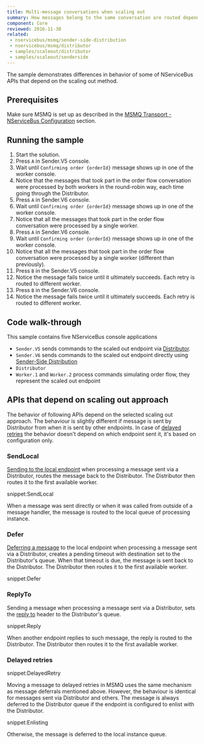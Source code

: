```yaml
---
title: Multi-message conversations when scaling out
summary: How messages belong to the same conversation are routed depending on the scaling out approach used
component: Core
reviewed: 2016-11-30
related:
 - nservicebus/msmq/sender-side-distribution
 - nservicebus/msmq/distributor
 - samples/scaleout/distributor
 - samples/scaleout/senderside
---
```


The sample demonstrates differences in behavior of some of NServiceBus APIs that depend on the scaling out method.


## Prerequisites

Make sure MSMQ is set up as described in the [MSMQ Transport - NServiceBus Configuration](/nservicebus/msmq/#nservicebus-configuration) section.


## Running the sample

 1. Start the solution.
 1. Press `A` in Sender.V5 console.
 1. Wait until `Confirming order {orderId}` message shows up in one of the worker console.
 1. Notice that the messages that took part in the order flow conversation were processed by both workers in the round-robin way, each time going through the Distributor.
 1. Press `A` in Sender.V6 console.
 1. Wait until `Confirming order {orderId}` message shows up in one of the worker console.
 1. Notice that all the messages that took part in the order flow conversation were processed by a single worker.
 1. Press `A` in Sender.V6 console.
 1. Wait until `Confirming order {orderId}` message shows up in one of the worker console.
 1. Notice that all the messages that took part in the order flow conversation were processed by a single worker (different than previously).
 1. Press `B` in the Sender.V5 console.
 1. Notice the message fails twice until it ultimately succeeds. Each retry is routed to different worker.
 1. Press `B` in the Sender.V6 console.
 1. Notice the message fails twice until it ultimately succeeds. Each retry is routed to different worker.


## Code walk-through
 
This sample contains five NServiceBus console applications

 * `Sender.V5` sends commands to the scaled out endpoint via [Distributor](/nservicebus/msmq/distributor/).
 * `Sender.V6` sends commands to the scaled out endpoint directly using [Sender-Side Distribution](/nservicebus/msmq/sender-side-distribution.md)
 * `Distributor`
 * `Worker.1` and `Worker.2` process commands simulating order flow, they represent the scaled out endpoint


## APIs that depend on scaling out approach

The behavior of following APIs depend on the selected scaling out approach. The behaviour is slightly different if message is sent by Distributor from when it is sent by other endpoints. In case of [delayed retries](/nservicebus/recoverability/#delayed-retries) the behavior doesn't depend on which endpoint sent it, it's based on configuration only.


### SendLocal

[Sending to the local endpoint](/nservicebus/messaging/send-a-message.md#sending-to-self) when processing a message sent via a Distributor, routes the message back to the Distributor. The Distributor then routes it to the first available worker.

snippet:SendLocal

When a message was sent directly or when it was called from outside of a message handler, the message is routed to the local queue of processing instance.


### Defer

[Deferring a message](/nservicebus/messaging/delayed-delivery.md) to the local endpoint when processing a message sent via a Distributor, creates a pending timeout with destination set to the Distributor's queue. When that timeout is due, the message is sent back to the Distributor. The Distributor then routes it to the first available worker.

snippet:Defer


### ReplyTo

Sending a message when processing a message sent via a Distributor, sets the [reply to](/nservicebus/messaging/routing.md#reply-routing) header to the Distributor's queue. 

snippet:Reply

When another endpoint replies to such message, the reply is routed to the Distributor. The Distributor then routes it to the first available worker.


### Delayed retries

snippet:DelayedRetry

Moving a message to delayed retries in MSMQ uses the same mechanism as message deferrals mentioned above. However, the behaviour is identical for messages sent via Distributor and others. The message is always deferred to the Distributor queue if the endpoint is configured to enlist with the Distributor.

snippet:Enlisting

Otherwise, the message is deferred to the local instance queue.

